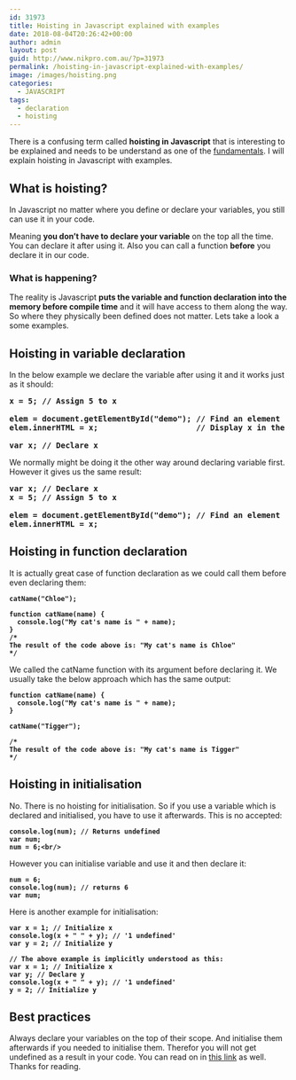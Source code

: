 ```yaml
---
id: 31973
title: Hoisting in Javascript explained with examples
date: 2018-08-04T20:26:42+00:00
author: admin
layout: post
guid: http://www.nikpro.com.au/?p=31973
permalink: /hoisting-in-javascript-explained-with-examples/
image: /images/hoisting.png
categories:
  - JAVASCRIPT
tags:
  - declaration
  - hoisting
---
```

There is a confusing term called **hoisting in Javascript** that is interesting to be explained and needs to be understand as one of the [fundamentals](http://www.nikpro.com.au/higher-order-functions-in-javascript-with-examples/). I will explain hoisting in Javascript with examples.

## What is hoisting?

In Javascript no matter where you define or declare your variables, you still can use it in your code. 

Meaning **you don&#8217;t have to declare your variable** on the top all the time. You can declare it after using it. Also you can call a function **before** you declare it in our code. 

### What is happening?

The reality is Javascript **puts the variable and function declaration into the memory before compile time** and it will have access to them along the way. So where they physically been defined does not matter. Lets take a look a some examples. 

## Hoisting in variable declaration

In the below example we declare the variable after using it and it works just as it should:

<pre class="wp-block-preformatted"><strong>x = 5; // Assign 5 to x</strong><br /><br /><strong>elem = document.getElementById("demo"); // Find an element </strong><br /><strong>elem.innerHTML = x;                     // Display x in the element</strong><br /><br /><strong>var x; // Declare x</strong></pre>

We normally might be doing it the other way around declaring variable first. However it gives us the same result:

<pre class="wp-block-preformatted"><strong>var x; // Declare x</strong><br /><strong>x = 5; // Assign 5 to x</strong><br /><br /><strong>elem = document.getElementById("demo"); // Find an element </strong><br /><strong>elem.innerHTML = x;</strong>  </pre>

## Hoisting in function declaration

It is actually great case of function declaration as we could call them before even declaring them:

<pre class="wp-block-preformatted"><strong><code>catName("Chloe");

function catName(name) {
  console.log("My cat's name is " + name);
}
/*
The result of the code above is: "My cat's name is Chloe"
*/</code></strong></pre>

We called the catName function with its argument before declaring it. We usually take the below approach which has the same output:

<pre class="wp-block-preformatted"><strong><code>function catName(name) {
  console.log("My cat's name is " + name);
}

catName("Tigger");

/*
The result of the code above is: "My cat's name is Tigger"
*/</code></strong></pre>

## Hoisting in initialisation

No. There is no hoisting for initialisation. So if you use a variable which is declared and initialised, you have to use it afterwards. This is no accepted:

<pre class="wp-block-preformatted"><strong><code>console.log(num); // Returns undefined 
var num;
num = 6;&lt;br/></code></strong></pre>

However you can initialise variable and use it and then declare it:

<pre class="wp-block-preformatted"><strong><code>num = 6;
console.log(num); // returns 6
var num;</code></strong></pre>

Here is another example for initialisation:

<pre class="wp-block-preformatted"><strong><code>var x = 1; // Initialize x
console.log(x + " " + y); // '1 undefined'
var y = 2; // Initialize y

// The above example is implicitly understood as this: 
var x = 1; // Initialize x
var y; // Declare y
console.log(x + " " + y); // '1 undefined'
y = 2; // Initialize y</code></strong></pre>

## Best practices

Always declare your variables on the top of their scope. And initialise them afterwards if you needed to initialise them. Therefor you will not get undefined as a result in your code. You can read on in <a href="https://codeburst.io/javascript-what-is-hoisting-dfa84512dd28" target="_blank" rel="noopener noreferrer">this link</a> as well. Thanks for reading.